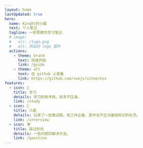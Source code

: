 ```yaml
---
layout: home
lastUpdated: true
hero:
  name: Kinght的小屋
  text: 个人笔记
  tagline: 一些零散的学习笔记
  # image:
  #   src: /logo.png
  #   alt: 网站的 logo 图片
  actions:
    - theme: brand
      text: 快速开始
      link: /guide
    - theme: alt
      text: 在 github 上查看
      link: https://github.com/vuejs/vitepress
features:
  - icon: 🎉
    title: 学习
    details: 学习的技术栈，技多不压身。
    link: /study
  - icon: 🖖
    title: 八股
    details: 记录了一些面试题，找工作必备，其中也不乏对基础知识的补充。
    link: /interview
  - icon: 🛠️
    title: 踩过的坑
    details: 一些问题的解决方法。
    link: /question
---
```

